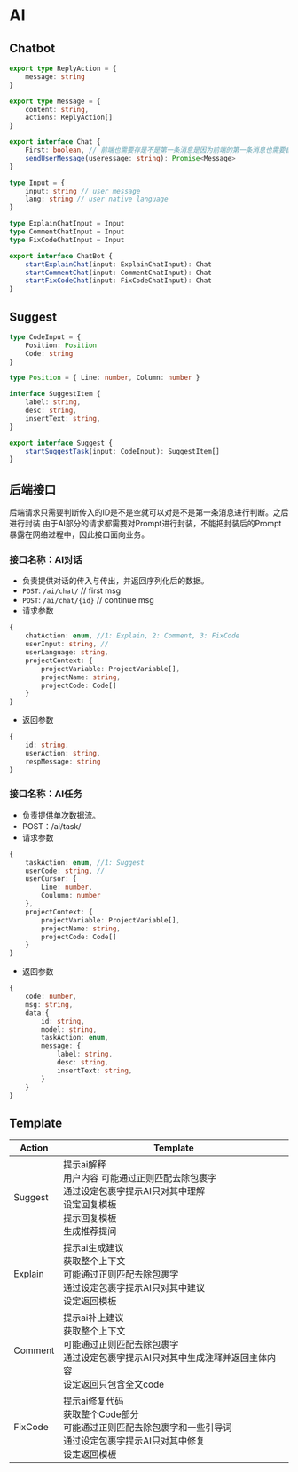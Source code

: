 # AI

## Chatbot

```typescript
export type ReplyAction = {
    message: string
}

export type Message = {
    content: string,
    actions: ReplyAction[]
}

export interface Chat {
    First: boolean, // 前端也需要存是不是第一条消息是因为前端的第一条消息也需要自己封装一下的。
    sendUserMessage(useressage: string): Promise<Message>
}

type Input = {
    input: string // user message
    lang: string // user native language
}

type ExplainChatInput = Input
type CommentChatInput = Input
type FixCodeChatInput = Input

export interface ChatBot {
    startExplainChat(input: ExplainChatInput): Chat
    startCommentChat(input: CommentChatInput): Chat
    startFixCodeChat(input: FixCodeChatInput): Chat
}   
```

## Suggest

```typescript
type CodeInput = {
    Position: Position
    Code: string
}

type Position = { Line: number, Column: number }

interface SuggestItem {
    label: string,
    desc: string,
    insertText: string,
}

export interface Suggest {
    startSuggestTask(input: CodeInput): SuggestItem[]
}
```

## 后端接口

后端请求只需要判断传入的ID是不是空就可以对是不是第一条消息进行判断。之后进行封装
由于AI部分的请求都需要对Prompt进行封装，不能把封装后的Prompt暴露在网络过程中，因此接口面向业务。

### 接口名称：AI对话

- 负责提供对话的传入与传出，并返回序列化后的数据。
- `POST`: `/ai/chat/` // first msg
- `POST`: `/ai/chat/{id}` // continue msg
- 请求参数

```typescript
{
    chatAction: enum, //1: Explain, 2: Comment, 3: FixCode
    userInput: string, //
    userLanguage: string,
    projectContext: { 
        projectVariable: ProjectVariable[],
        projectName: string,
        projectCode: Code[]
    }
}
```

- 返回参数

```typescript
{
    id: string,
    userAction: string,
    respMessage: string   
}
```

### 接口名称：AI任务

- 负责提供单次数据流。
- POST：/ai/task/
- 请求参数

```typescript
{
    taskAction: enum, //1: Suggest
    userCode: string, //
    userCursor: {
        Line: number,
        Coulumn: number
    },
    projectContext: { 
        projectVariable: ProjectVariable[],
        projectName: string,
        projectCode: Code[]
    }
}
```

- 返回参数

```typescript
{
    code: number,
    msg: string,
    data:{
        id: string,
        model: string,
        taskAction: enum,
        message: {
            label: string,
            desc: string,
            insertText: string,
        }
    }
}
```

## Template

| Action | Template |
|- | - |
| Suggest | <div>提示ai解释</div> <div>用户内容 可能通过正则匹配去除包裹字</div> <div>通过设定包裹字提示AI只对其中理解</div> <div>设定回复模板</div> <div>提示回复模板</div> <div>生成推荐提问</div> |
| Explain |  <div>提示ai生成建议</div> <div>获取整个上下文</div> <div>可能通过正则匹配去除包裹字</div> <div>通过设定包裹字提示AI只对其中建议</div> <div>设定返回模板</div> |
| Comment |  <div>提示ai补上建议</div> <div>获取整个上下文</div> <div>可能通过正则匹配去除包裹字</div> <div>通过设定包裹字提示AI只对其中生成注释并返回主体内容</div> <div>设定返回只包含全文code</div> |
| FixCode | <div>提示ai修复代码</div> <div>获取整个Code部分</div> <div>可能通过正则匹配去除包裹字和一些引导词</div> <div>通过设定包裹字提示AI只对其中修复</div> <div>设定返回模板</div> |